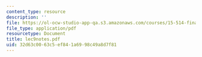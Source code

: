 ```yaml
---
content_type: resource
description: ''
file: https://ol-ocw-studio-app-qa.s3.amazonaws.com/courses/15-514-financial-and-managerial-accounting-summer-2003/32d63c0063c5ef841a6998c49a8d7f81_lec9notes.pdf
file_type: application/pdf
resourcetype: Document
title: lec9notes.pdf
uid: 32d63c00-63c5-ef84-1a69-98c49a8d7f81
---
```

